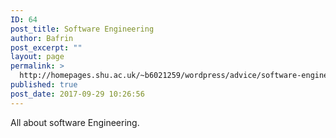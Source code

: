 ```yaml
---
ID: 64
post_title: Software Engineering
author: Bafrin
post_excerpt: ""
layout: page
permalink: >
  http://homepages.shu.ac.uk/~b6021259/wordpress/advice/software-engineering/
published: true
post_date: 2017-09-29 10:26:56
---
```

All about software Engineering.